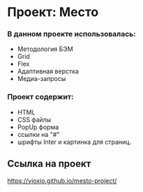 # Проект: Место

### В данном проекте использовалась:
* Методология БЭМ
* Grid
* Flex
* Адаптивная верстка
* Медиа-запросы

### Проект содержит: 
* HTML 
* CSS файлы
* PopUp форма
* ссылки на "#" 
* шрифты Inter и картинка для страниц.

## Ссылка на проект 
https://yioxio.github.io/mesto-project/








